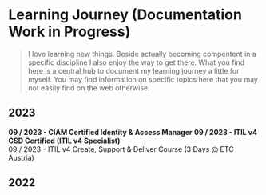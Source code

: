 # Learning Journey (Documentation Work in Progress)

> I love learning new things. Beside actually becoming compentent in a specific discipline I also enjoy the way to get there. What you find here is a central hub to document my learning journey a little for myself. You may find information on specific topics here that you may not easily find on the web otherwise. 

## 2023

<strong>09 / 2023 - CIAM Certified Identity & Access Manager</strong>
<strong>09 / 2023 - ITIL v4 CSD Certified (ITIL v4 Specialist)</strong><br>
09 / 2023 - ITIL v4 Create, Support & Deliver Course (3 Days @ ETC Austria)<br>

## 2022

